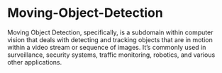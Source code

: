 # Moving-Object-Detection
Moving Object Detection, specifically, is a subdomain within computer vision that deals with detecting and tracking objects that are in motion within a video stream or sequence of images. It’s commonly used in surveillance, security systems, traffic monitoring, robotics, and various other applications.
